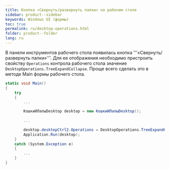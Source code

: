 ```yaml
---
title: Кнопка «Свернуть/развернуть папки» на рабочем столе
sidebar: product--sidebar
keywords: Windows UI (формы)
toc: true
permalink: ru/desktop-operations.html
folder: product--folder
lang: ru
---
```


В панели инструментов рабочего стола появилась кнопка '''«Свернуть/развернуть папки»'''. Для ее отображения необходимо пристроить свойству `Operations` контрола рабочего стола значение `DesktopOperations.TreeExpandCollapse`. Проще всего сделать это в методе Main формы рабочего стола.

```cs
static void Main()
{
    try
    {
		...

        КошкиИЛапыDesktop desktop = new КошкиИЛапыDesktop();
		
		...  

        desktop.desktopCtrl2.Operations = DesktopOperations.TreeExpandCollapse;
        Application.Run(desktop);
    }
    catch (System.Exception e)
    {
		...
    }
}
```